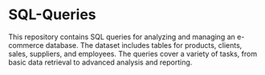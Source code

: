 # SQL-Queries
This repository contains SQL queries for analyzing and managing an e-commerce database. The dataset includes tables for products, clients, sales, suppliers, and employees. The queries cover a variety of tasks, from basic data retrieval to advanced analysis and reporting.
